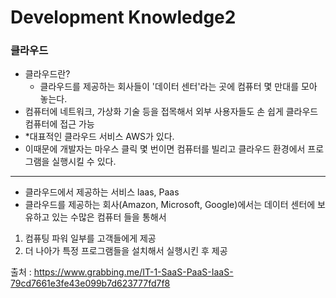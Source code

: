 # Development Knowledge2

### 클라우드

- 클라우드란? 
    - 클라우드를 제공하는 회사들이 '데이터 센터'라는 곳에 컴퓨터 몇 만대를 모아 놓는다.
- 컴퓨터에 네트워크, 가상화 기술 등을 접목해서 외부 사용자들도 손 쉽게 클라우드 컴퓨터에 접근 가능
- *대표적인 클라우드 서비스 AWS가 있다.
- 이때문에 개발자는 마우스 클릭 몇 번이면 컴퓨터를 빌리고 클라우드 환경에서 프로그램을 실행시킬 수 있다.
---
- 클라우드에서 제공하는 서비스 laas, Paas
- 클라우드를 제공하는 회사(Amazon, Microsoft, Google)에서는 데이터 센터에 보유하고 있는 수많은 컴퓨터 들을 통해서
1. 컴퓨팅 파워 일부를 고객들에게 제공
2. 더 나아가 특정 프로그램들을 설치해서 실행시킨 후 제공

출처 : https://www.grabbing.me/IT-1-SaaS-PaaS-IaaS-79cd7661e3fe43e099b7d623777fd7f8